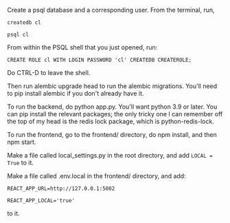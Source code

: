 Create a psql database and a corresponding user. From the terminal, run,

`createdb cl`

`psql cl`

From within the PSQL shell that you just opened, run:

`CREATE ROLE cl WITH LOGIN PASSWORD 'cl' CREATEDB CREATEROLE;`

Do CTRL-D to leave the shell.

Then run alembic upgrade head to run the alembic migrations. You'll need to pip install alembic if you don't already have it.

To run the backend, do python app.py. You'll want python 3.9 or later. You can pip install the relevant packages; the only tricky one I can remember off the top of my head is the redis lock package, which is python-redis-lock. 

To run the frontend, go to the frontend/ directory, do npm install, and then npm start.

Make a file called local_settings.py in the root directory, and add `LOCAL = True` to it.

Make a file called .env.local in the frontend/ directory, and add:

`REACT_APP_URL=http://127.0.0.1:5002`

`REACT_APP_LOCAL='true'`

to it.

